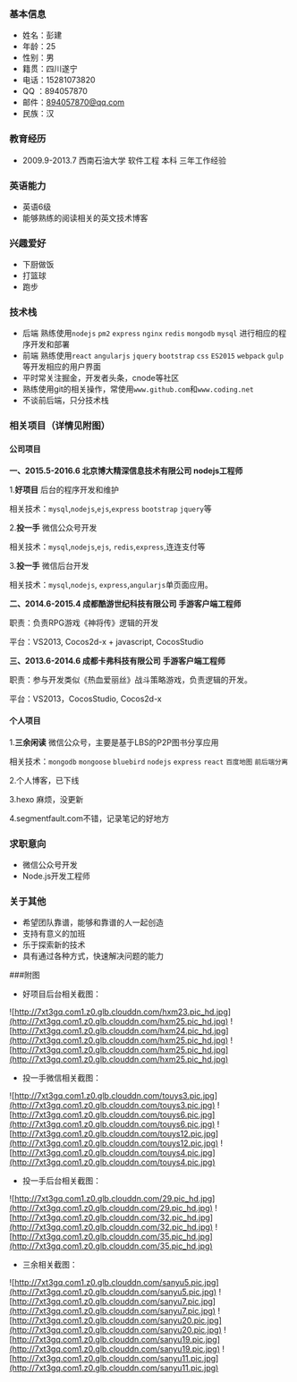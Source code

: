 ### 基本信息
- 姓名：彭建
- 年龄：25
- 性别：男
- 籍贯：四川遂宁
- 电话：15281073820
- QQ ：894057870
- 邮件：894057870@qq.com
- 民族：汉

### 教育经历
- 2009.9-2013.7 西南石油大学 软件工程 本科 三年工作经验

### 英语能力
- 英语6级
- 能够熟练的阅读相关的英文技术博客

### 兴趣爱好
- 下厨做饭
- 打篮球
- 跑步

### 技术栈
- 后端 熟练使用`nodejs` `pm2` `express` `nginx` `redis` `mongodb` `mysql` 进行相应的程序开发和部署
- 前端 熟练使用`react` `angularjs` `jquery` `bootstrap` `css` `ES2015` `webpack` `gulp`等开发相应的用户界面
- 平时常关注掘金，开发者头条，cnode等社区
- 熟练使用git的相关操作，常使用`www.github.com`和`www.coding.net`
- 不谈前后端，只分技术栈

### 相关项目（详情见附图）

#### 公司项目

**一、2015.5-2016.6    北京博大精深信息技术有限公司    nodejs工程师**

1.**好项目** 后台的程序开发和维护

相关技术：`mysql`,`nodejs`,`ejs`,`express` `bootstrap` `jquery`等

2.**投一手** 微信公众号开发

相关技术：`mysql`,`nodejs`,`ejs`, `redis`,`express`,连连支付等

3.**投一手** 微信后台开发

相关技术：`mysql`,`nodejs`, `express`,`angularjs`单页面应用。

**二、2014.6-2015.4    成都酷游世纪科技有限公司    手游客户端工程师**


职责：负责RPG游戏《神将传》逻辑的开发

平台：VS2013, Cocos2d-x + javascript, CocosStudio

**三、2013.6-2014.6    成都卡弗科技有限公司    手游客户端工程师**


职责：参与开发类似《热血爱丽丝》战斗策略游戏，负责逻辑的开发。

平台：VS2013，CocosStudio, Cocos2d-x

#### 个人项目

1.**三余闲读** 微信公众号，主要是基于LBS的P2P图书分享应用

相关技术：`mongodb` `mongoose` `bluebird` `nodejs` `express` `react` `百度地图` `前后端分离`

2.个人博客，已下线

3.hexo 麻烦，没更新

4.segmentfault.com不错，记录笔记的好地方

### 求职意向

* 微信公众号开发
* Node.js开发工程师

### 关于其他

* 希望团队靠谱，能够和靠谱的人一起创造
* 支持有意义的加班
* 乐于探索新的技术
* 具有通过各种方式，快速解决问题的能力

###附图

- 好项目后台相关截图：

![http://7xt3gq.com1.z0.glb.clouddn.com/hxm23.pic_hd.jpg](http://7xt3gq.com1.z0.glb.clouddn.com/hxm25.pic_hd.jpg)
![http://7xt3gq.com1.z0.glb.clouddn.com/hxm24.pic_hd.jpg](http://7xt3gq.com1.z0.glb.clouddn.com/hxm25.pic_hd.jpg)
![http://7xt3gq.com1.z0.glb.clouddn.com/hxm25.pic_hd.jpg](http://7xt3gq.com1.z0.glb.clouddn.com/hxm25.pic_hd.jpg)



- 投一手微信相关截图：

![http://7xt3gq.com1.z0.glb.clouddn.com/touys3.pic.jpg](http://7xt3gq.com1.z0.glb.clouddn.com/touys3.pic.jpg)
![http://7xt3gq.com1.z0.glb.clouddn.com/touys6.pic.jpg](http://7xt3gq.com1.z0.glb.clouddn.com/touys6.pic.jpg)
![http://7xt3gq.com1.z0.glb.clouddn.com/touys12.pic.jpg](http://7xt3gq.com1.z0.glb.clouddn.com/touys12.pic.jpg)
![http://7xt3gq.com1.z0.glb.clouddn.com/touys4.pic.jpg](http://7xt3gq.com1.z0.glb.clouddn.com/touys4.pic.jpg)



- 投一手后台相关截图：

![http://7xt3gq.com1.z0.glb.clouddn.com/29.pic_hd.jpg](http://7xt3gq.com1.z0.glb.clouddn.com/29.pic_hd.jpg)
![http://7xt3gq.com1.z0.glb.clouddn.com/32.pic_hd.jpg](http://7xt3gq.com1.z0.glb.clouddn.com/32.pic_hd.jpg)
![http://7xt3gq.com1.z0.glb.clouddn.com/35.pic_hd.jpg](http://7xt3gq.com1.z0.glb.clouddn.com/35.pic_hd.jpg)



- 三余相关截图：

![http://7xt3gq.com1.z0.glb.clouddn.com/sanyu5.pic.jpg](http://7xt3gq.com1.z0.glb.clouddn.com/sanyu5.pic.jpg)
![http://7xt3gq.com1.z0.glb.clouddn.com/sanyu7.pic.jpg](http://7xt3gq.com1.z0.glb.clouddn.com/sanyu7.pic.jpg)
![http://7xt3gq.com1.z0.glb.clouddn.com/sanyu20.pic.jpg](http://7xt3gq.com1.z0.glb.clouddn.com/sanyu20.pic.jpg)
![http://7xt3gq.com1.z0.glb.clouddn.com/sanyu19.pic.jpg](http://7xt3gq.com1.z0.glb.clouddn.com/sanyu19.pic.jpg)
![http://7xt3gq.com1.z0.glb.clouddn.com/sanyu11.pic.jpg](http://7xt3gq.com1.z0.glb.clouddn.com/sanyu11.pic.jpg)
